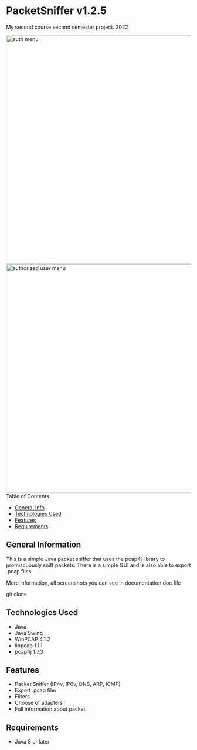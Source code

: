 # PacketSniffer v1.2.5
My second course second semester project. 2022

<img width="624" alt="auth menu" src="https://user-images.githubusercontent.com/108304867/195423768-90f67fcc-05d6-4ae7-b37b-810c24ba9afe.png">
<img width="624" alt="authorized user menu" src="https://user-images.githubusercontent.com/108304867/195424326-7ebe9b5d-12b2-40d9-bbe5-8f30cf7af0d2.png"

## Table of Contents
* [General Info](#general-information)
* [Technologies Used](#technologies-used)
* [Features](#features)
* [Requirements](#requirements)

## General Information

This is a simple Java packet sniffer that uses the pcap4j library to promiscuously sniff packets. There is a simple GUI and is also able to export .pcap files.

More information, all screenshots you can see in documentation.doc file

git clone 

## Technologies Used
* Java
* Java Swing
* WinPCAP 4.1.2
* libpcap 1.1.1
* pcap4j 1.7.3

## Features
* Packet Sniffer (IP4v, IP6v, DNS, ARP, ICMP)
* Export .pcap filer
* Filters 
* Choose of adapters
* Full information about packet

## Requirements
* Java 8 or later
